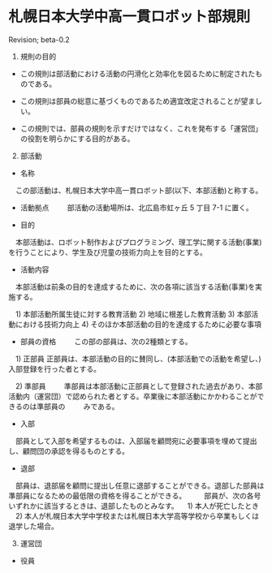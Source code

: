 # 札幌日本大学中高一貫ロボット部規則

Revision; beta-0.2

1. 規則の目的

- この規則は部活動における活動の円滑化と効率化を図るために制定されたものである。

- この規則は部員の総意に基づくものであるため適宜改定されることが望ましい。

- この規則では、部員の規則を示すだけではなく、これを発布する「運営団」の役割を明らかにする目的がある。


2. 部活動

- 名称

　この部活動は、札幌日本大学中高一貫ロボット部(以下、本部活動)と称する。

- 活動拠点
　
　部活動の活動場所は、北広島市虹ヶ丘 5 丁目 7-1 に置く。

- 目的

　本部活動は、ロボット制作およびプログラミング、理工学に関する活動(事業)を行うことにより、学生及び児童の技術力向上を目的とする。

- 活動内容

　本部活動は前条の目的を達成するために、次の各項に該当する活動(事業)を実施する。

　1) 本部活動所属生徒に対する教育活動
  2) 地域に根差した教育活動
  3) 本部活動における技術力向上
  4) そのほか本部活動の目的を達成するために必要な事項

- 部員の資格
　
　この部の部員は、次の2種類とする。

　1) 正部員
     正部員は、本部活動の目的に賛同し、(本部活動での活動を希望し、)入部登録を行った者とする。

　2) 準部員
　　 準部員は本部活動に正部員として登録された過去があり、本部活動内（運営団）で認められた者とする。卒業後に本部活動にかかわることができるのは準部員の
　　 みである。

- 入部

　部員として入部を希望するものは、入部届を顧問宛に必要事項を埋めて提出し、顧問団の承認を得るものとする。

- 退部

　部員は、退部届を顧問に提出し任意に退部することができる。退部した部員は準部員になるための最低限の資格を得ることができる。
　
　部員が、次の各号いずれかに該当するときは、退部したものとみなす。
　1) 本人が死亡したとき
　2) 本人が札幌日本大学中学校または札幌日本大学高等学校から卒業もしくは退学した場合。


3. 運営団

- 役員


